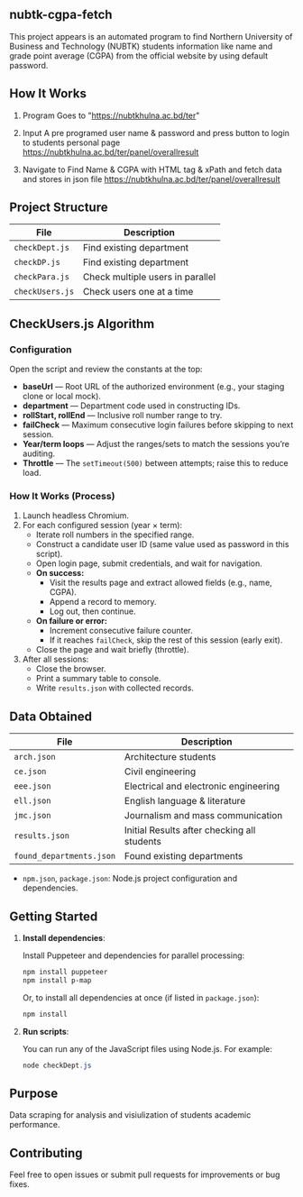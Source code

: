 ## nubtk-cgpa-fetch

This project appears is an automated program to find Northern University of Business and Technology (NUBTK) students information like name and grade point average (CGPA) from the official website by using default password.

## How It Works

1. Program Goes to "https://nubtkhulna.ac.bd/ter"

2. Input A pre programed user name & password and press button to login to students personal page
https://nubtkhulna.ac.bd/ter/panel/overallresult

3. Navigate to Find Name & CGPA with HTML tag & xPath and fetch data and stores in json file
https://nubtkhulna.ac.bd/ter/panel/overallresult

## Project Structure

| File              | Description                                                      |
|-------------------|------------------------------------------------------------------|
| `checkDept.js`    | Find existing department                                         |
| `checkDP.js`      | Find existing department                                         |
| `checkPara.js`    | Check multiple users in parallel                                 |
| `checkUsers.js`   | Check users one at a time                                        |

## CheckUsers.js Algorithm

### Configuration

Open the script and review the constants at the top:

- **baseUrl** — Root URL of the authorized environment (e.g., your staging clone or local mock).
- **department** — Department code used in constructing IDs.
- **rollStart, rollEnd** — Inclusive roll number range to try.
- **failCheck** — Maximum consecutive login failures before skipping to next session.
- **Year/term loops** — Adjust the ranges/sets to match the sessions you’re auditing.
- **Throttle** — The `setTimeout(500)` between attempts; raise this to reduce load.

### How It Works (Process)

1. Launch headless Chromium.
2. For each configured session (year × term):
    - Iterate roll numbers in the specified range.
    - Construct a candidate user ID (same value used as password in this script).
    - Open login page, submit credentials, and wait for navigation.
    - **On success:**
        - Visit the results page and extract allowed fields (e.g., name, CGPA).
        - Append a record to memory.
        - Log out, then continue.
    - **On failure or error:**
        - Increment consecutive failure counter.
        - If it reaches `failCheck`, skip the rest of this session (early exit).
    - Close the page and wait briefly (throttle).
3. After all sessions:
    - Close the browser.
    - Print a summary table to console.
    - Write `results.json` with collected records.

## Data Obtained

| File                      | Description                                  |
|---------------------------|----------------------------------------------|
| `arch.json`               | Architecture students                        |
| `ce.json`                 | Civil engineering                            |
| `eee.json`                | Electrical and electronic engineering        |
| `ell.json`                | English language & literature                |
| `jmc.json`                | Journalism and mass communication            |
| `results.json`            | Initial Results after checking all students  |
| `found_departments.json`  | Found existing departments                   |
- `npm.json`, `package.json`: Node.js project configuration and dependencies.

## Getting Started
1. **Install dependencies**:

    Install Puppeteer and dependencies for parallel processing:
    ```powershell
    npm install puppeteer
    npm install p-map
    ```

    Or, to install all dependencies at once (if listed in `package.json`):
    ```powershell
    npm install
    ```

2. **Run scripts**:

    You can run any of the JavaScript files using Node.js. For example:
    ```powershell
    node checkDept.js
    ```

## Purpose
Data scraping for analysis and visiulization of students academic performance. 

## Contributing
Feel free to open issues or submit pull requests for improvements or bug fixes.

